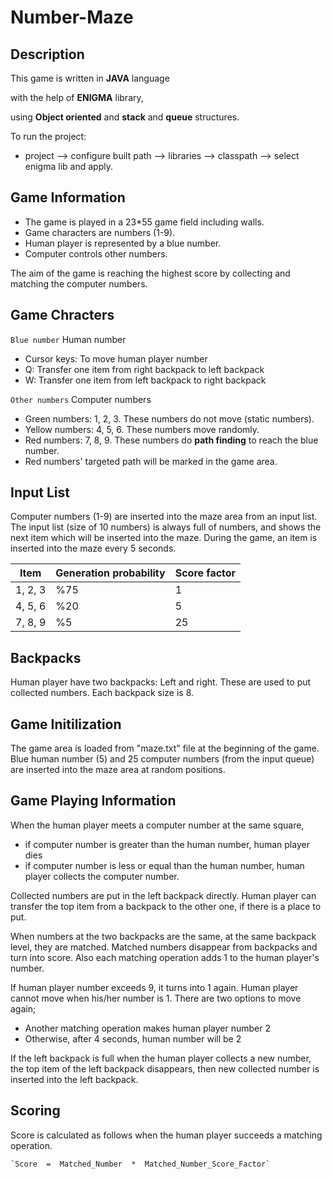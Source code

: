 # Number-Maze
## Description

This game is written in **JAVA** language

with the help of **ENIGMA** library,

using **Object oriented** and **stack** and **queue** structures.

To run the project:
- project --> configure built path --> libraries --> classpath --> select enigma lib and apply.

## Game Information

- The game is played in a 23*55 game field including walls.
- Game characters are numbers (1-9).
- Human player is represented by a blue number.
- Computer controls other numbers.

The aim of the game is reaching the highest score by collecting and matching the computer numbers.
## Game Chracters

`Blue number` Human number   
- Cursor keys: To move human player number 
- Q: Transfer one item from right backpack to left backpack
- W: Transfer one item from left backpack to right backpack

`Other numbers` Computer numbers
- Green numbers: 1, 2, 3. These numbers do not move (static numbers).  
- Yellow numbers: 4, 5, 6. These numbers move randomly.  
- Red numbers: 7, 8, 9. These numbers do **path finding** to reach the blue number.  
- Red numbers' targeted path will be marked in the game area.

## Input List

Computer numbers (1-9) are inserted into the maze area from an input list. The input list (size of 10 numbers) is always full of numbers, and shows the next item which will be inserted into the maze. During the game, an item is inserted into the maze every 5 seconds.

| Item | Generation probability | Score factor|
| ---- | ---- | ---- |
| 1, 2, 3 | %75 | 1 |
| 4, 5, 6 | %20 | 5 |
| 7, 8, 9 | %5 | 25 |

## Backpacks

Human player have two backpacks: Left and right. These are used to put collected numbers. Each backpack size is 8. 

## Game Initilization

The game area is loaded from "maze.txt" file at the beginning of the game. Blue human number (5) and 25 computer numbers (from the input queue) are inserted into the maze area at random positions. 

## Game Playing Information

When the human player meets a computer number at the same square,
- if computer number is greater than the human number, human player dies 
- if computer number is less or equal than the human number, human player collects the computer number. 

Collected numbers are put in the left backpack directly. Human player can transfer the top item from a backpack to the other one, if there is a place to put.

When numbers at the two backpacks are the same, at the same backpack level, they are matched. Matched numbers disappear from backpacks and turn into score. Also each matching operation adds 1 to the human player's number.

If human player number exceeds 9, it turns into 1 again. Human player cannot move when his/her number is 1. There are two options to move again;
- Another matching operation makes human player number 2
- Otherwise, after 4 seconds, human number will be 2

If the left backpack is full when the human player collects a new number, the top item of the left backpack disappears, then new collected number is inserted into the left backpack.

## Scoring

Score is calculated as follows when the human player succeeds a matching operation. 

	`Score  =  Matched_Number  *  Matched_Number_Score_Factor`

